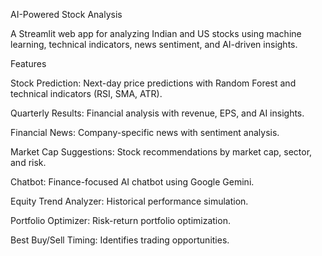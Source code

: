 AI-Powered Stock Analysis

A Streamlit web app for analyzing Indian and US stocks using machine learning, technical indicators, news sentiment, and AI-driven insights.

Features





Stock Prediction: Next-day price predictions with Random Forest and technical indicators (RSI, SMA, ATR).



Quarterly Results: Financial analysis with revenue, EPS, and AI insights.



Financial News: Company-specific news with sentiment analysis.



Market Cap Suggestions: Stock recommendations by market cap, sector, and risk.



Chatbot: Finance-focused AI chatbot using Google Gemini.



Equity Trend Analyzer: Historical performance simulation.



Portfolio Optimizer: Risk-return portfolio optimization.



Best Buy/Sell Timing: Identifies trading opportunities.
